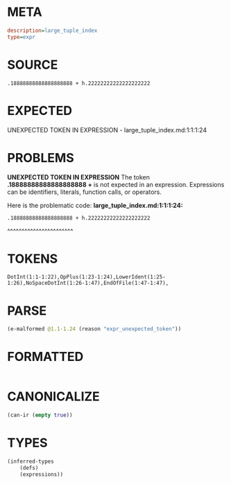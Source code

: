 # META
~~~ini
description=large_tuple_index
type=expr
~~~
# SOURCE
~~~roc
.18888888888888888888 + h.22222222222222222222
~~~
# EXPECTED
UNEXPECTED TOKEN IN EXPRESSION - large_tuple_index.md:1:1:1:24
# PROBLEMS
**UNEXPECTED TOKEN IN EXPRESSION**
The token **.18888888888888888888 +** is not expected in an expression.
Expressions can be identifiers, literals, function calls, or operators.

Here is the problematic code:
**large_tuple_index.md:1:1:1:24:**
```roc
.18888888888888888888 + h.22222222222222222222
```
^^^^^^^^^^^^^^^^^^^^^^^


# TOKENS
~~~zig
DotInt(1:1-1:22),OpPlus(1:23-1:24),LowerIdent(1:25-1:26),NoSpaceDotInt(1:26-1:47),EndOfFile(1:47-1:47),
~~~
# PARSE
~~~clojure
(e-malformed @1.1-1.24 (reason "expr_unexpected_token"))
~~~
# FORMATTED
~~~roc

~~~
# CANONICALIZE
~~~clojure
(can-ir (empty true))
~~~
# TYPES
~~~clojure
(inferred-types
	(defs)
	(expressions))
~~~

